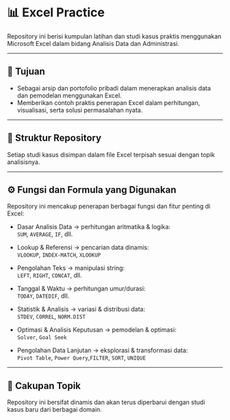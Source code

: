 # 📊 Excel Practice

Repository ini berisi kumpulan latihan dan studi kasus praktis menggunakan Microsoft Excel dalam bidang Analisis Data dan Administrasi.

---

## 🎯 Tujuan
- Sebagai arsip dan portofolio pribadi dalam menerapkan analisis data dan pemodelan menggunakan Excel.  
- Memberikan contoh praktis penerapan Excel dalam perhitungan, visualisasi, serta solusi permasalahan nyata.  

---

## 📂 Struktur Repository
Setiap studi kasus disimpan dalam file Excel terpisah sesuai dengan topik analisisnya.  

---

## ⚙️ Fungsi dan Formula yang Digunakan
Repository ini mencakup penerapan berbagai fungsi dan fitur penting di Excel:  

- Dasar Analisis Data → perhitungan aritmatika & logika:  
  `SUM`, `AVERAGE`, `IF`, dll.  

- Lookup & Referensi → pencarian data dinamis:  
  `VLOOKUP`, `INDEX-MATCH`, `XLOOKUP`  

- Pengolahan Teks → manipulasi string:  
  `LEFT`, `RIGHT`, `CONCAT`, dll.  

- Tanggal & Waktu → perhitungan umur/durasi:  
  `TODAY`, `DATEDIF`, dll.  

- Statistik & Analisis → variasi & distribusi data:  
  `STDEV`, `CORREL`, `NORM.DIST`  

- Optimasi & Analisis Keputusan → pemodelan & optimasi:  
  `Solver`, `Goal Seek`  

- Pengolahan Data Lanjutan → eksplorasi & transformasi data:  
  `Pivot Table`, `Power Query`,`FILTER`, `SORT`, `UNIQUE`  

---

## 🔄 Cakupan Topik
Repository ini bersifat dinamis dan akan terus diperbarui dengan studi kasus baru dari berbagai domain.
